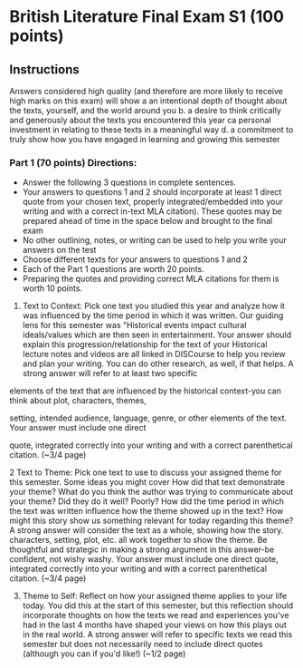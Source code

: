 # British Literature Final Exam S1 (100 points)

## Instructions

Answers considered high quality (and therefore are more likely to receive high marks on this exam) will show a an intentional depth of thought about the texts, yourself, and the world around you b. a desire to think critically and generously about the texts you encountered this year ca personal investment in relating to these texts in a meaningful way d. a commitment to truly show how you have engaged in learning and growing this semester

### Part 1 (70 points) Directions:

- Answer the following 3 questions in complete sentences.
- Your answers to questions 1 and 2 should incorporate at least 1 direct quote from your chosen text, properly integrated/embedded into your writing and with a correct in-text MLA citation). These quotes may be prepared ahead of time in the space below and brought to the final exam
- No other outlining, notes, or writing can be used to help you write your answers on the test
- Choose different texts for your answers to questions 1 and 2
- Each of the Part 1 questions are worth 20 points.
- Preparing the quotes and providing correct MLA citations for them is worth 10 points.

1. Text to Context: Pick one text you studied this year and analyze how it was influenced by the time period in which it was written. Our guiding lens for this semester was "Historical events impact cultural ideals/values which are then seen in entertainment. Your answer should explain this progression/relationship for the text of your Historical lecture notes and videos are all linked in DISCourse to help you review and plan your writing. You can do other research, as well, if that helps. A strong answer will refer to at least two specific

elements of the text that are influenced by the historical context-you can think about plot, characters, themes,

setting, intended audience, language, genre, or other elements of the text. Your answer must include one direct

quote, integrated correctly into your writing and with a correct parenthetical citation. (~3/4 page)

2 Text to Theme: Pick one text to use to discuss your assigned theme for this semester. Some ideas you might cover How did that text demonstrate your theme? What do you think the author was trying to communicate about your theme? Did they do it well? Poorly? How did the time period in which the text was written influence how the theme showed up in the text? How might this story show us something relevant for today regarding this theme? A strong answer will consider the text as a whole, showing how the story. characters, setting, plot, etc. all work together to show the theme. Be thoughtful and strategic in making a strong argument in this answer-be confident, not wishy washy. Your answer must include one direct quote, integrated correctly into your writing and with a correct parenthetical citation. (~3/4 page)

3. Theme to Self: Reflect on how your assigned theme applies to your life today. You did this at the start of this semester, but this reflection should incorporate thoughts on how the texts we read and experiences you've had in the last 4 months have shaped your views on how this plays out in the real world. A strong answer will refer to specific texts we read this semester but does not necessarily need to include direct quotes (although you can if you'd like!) (~1/2 page)